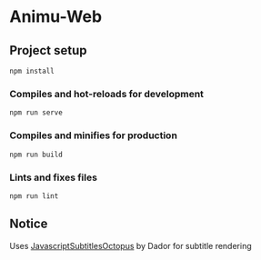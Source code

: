 # Animu-Web

## Project setup
```
npm install
```

### Compiles and hot-reloads for development
```
npm run serve
```

### Compiles and minifies for production
```
npm run build
```

### Lints and fixes files
```
npm run lint
```
## Notice
Uses [JavascriptSubtitlesOctopus](https://github.com/Dador/JavascriptSubtitlesOctopus) by Dador for subtitle rendering
